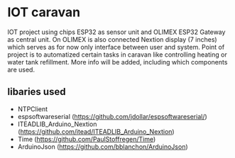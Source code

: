 # IOT caravan

IOT project using chips ESP32 as sensor unit and OLIMEX ESP32 Gateway as central unit.
On OLIMEX is also connected Nextion display (7 inches) which serves as for now only interface between user and system.
Point of project is to automatized certain tasks in caravan like controlling heating or water tank refillment.
More info will be added, including which components are used.

## libaries used
+ NTPClient
+ espsoftwareserial (https://github.com/jdollar/espsoftwareserial/)
+ ITEADLIB_Arduino_Nextion (https://github.com/itead/ITEADLIB_Arduino_Nextion)
+ Time (https://github.com/PaulStoffregen/Time)
+ ArduinoJson (https://github.com/bblanchon/ArduinoJson)

